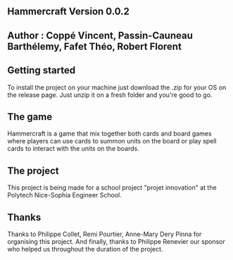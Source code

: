## Hammercraft Version 0.0.2 

## Author : Coppé Vincent, Passin-Cauneau Barthélemy, Fafet Théo, Robert Florent

## Getting started
To install the project on your machine just download the .zip for your OS on the release page. Just unzip it on a fresh folder and you're good to go.
  
## The game
Hammercraft is a game that mix together both cards and board games where players can use cards to summon units on the board or play spell cards to interact with the units on the boards.
  
## The project 
This project is being made for a school project "projet innovation" at the Polytech Nice-Sophia Engineer School.
  
## Thanks
Thanks to Philippe Collet, Remi Pourtier, Anne-Mary Dery Pinna for organising this project. And finally, thanks to Philippe Renevier our sponsor who helped us throughout the duration of the project.
